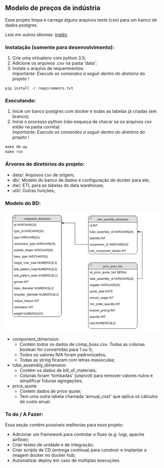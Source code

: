 ## Modelo de preços de indústria

Esse projeto limpa e carrega alguns arquivos texto (csv) para um banco de dados postgres.

*Leia em outros idiomas: [Inglês](README.md).*

### Instalação (somente para desenvolvimento):

1) Crie uma virtualenv com python 3.5;
1) Adicione os arquivos .csv na pasta 'data';
1) Instale o arquivo de requerimentos: \
_Importante: Execute os comandos a seguir dentro do diretório do projeto !_
```
pip install -r requirements.txt
```

### Executando:
 
1) Inicie um banco postgres com docker e todas as tabelas já criadas (em branco);
1) Inicie o processo python (não esqueça de checar se os arquivos csv estão na pasta correta) \
_Importante: Execute os comandos a seguir dentro do diretório do projeto !_
```
make db-up
make run
```

### Árvores de diretórios do projeto:

- data/: Arquivos csv de origem;
- db/: Modelo do banco de dados e configuração de docker para ele;
- dw/: ETL para as tabelas do data warehouse;
- util/: Outras funções;

### Modelo do BD:

![model](db/model.png)

- component_dimension: 
	- Contém todos os dados de comp_boss.csv. Todas as colunas boolean for convertidas para 1 ou 0;
	- Todos os valores N/A foram padronizados;
	- Todas as string ficaram com letras maiúsculas;
- tube_assembly_dimension:
	- Contém os dados de bill_of_materials;
	- Colunas foram 'tombadas' (unpivot) para remover valores nulos e simplificar futuras agregações;
- price_quote:
	- Contém dados de price quote;
	- Tem uma outra tabela chamada 'annual_cost' que aplica os cálculos de custo anual.
	
### To do / A Fazer:
Essa seção contém possíveis melhorias para esse projeto:
- Adicionar um framework para controlar o fluxo (e.g: luigi, apache airflow);
- Criar testes de unidade e de integração;
- Criar scripts de CD (entrega contínua) para construir e implantar a imagem docker no docker hub;
- Automatizar deploy em caso de múltiplas execuções.
